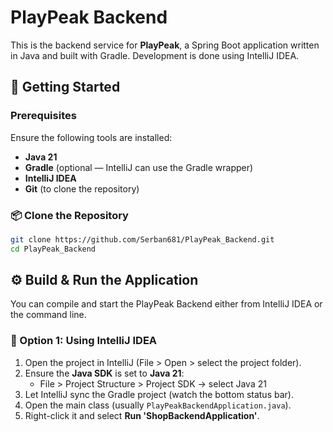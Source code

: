 # PlayPeak Backend

This is the backend service for **PlayPeak**, a Spring Boot application written in Java and built with Gradle. Development is done using IntelliJ IDEA.

## 🚀 Getting Started

### Prerequisites

Ensure the following tools are installed:

- **Java 21**  
- **Gradle** (optional — IntelliJ can use the Gradle wrapper)
- **IntelliJ IDEA**
- **Git** (to clone the repository)

### 📦 Clone the Repository

```bash
git clone https://github.com/Serban681/PlayPeak_Backend.git
cd PlayPeak_Backend
```

## ⚙️ Build & Run the Application

You can compile and start the PlayPeak Backend either from IntelliJ IDEA or the command line.

### 🧠 Option 1: Using IntelliJ IDEA

1. Open the project in IntelliJ (File > Open > select the project folder).
2. Ensure the **Java SDK** is set to **Java 21**:
   - File > Project Structure > Project SDK → select Java 21
3. Let IntelliJ sync the Gradle project (watch the bottom status bar).
4. Open the main class (usually `PlayPeakBackendApplication.java`).
5. Right-click it and select **Run 'ShopBackendApplication'**.
